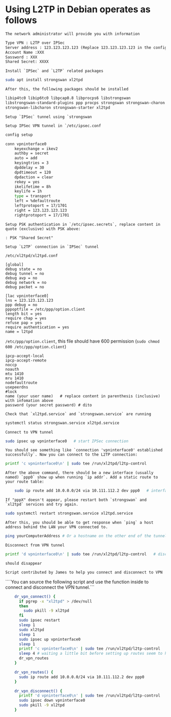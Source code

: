 # Using L2TP in Debian operates as follows

```The network administrator will provide you with information```

```txt
Type VPN : L2TP over IPSec
Server address : 123.123.123.123 (Replace 123.123.123.123 in the configuration file with your server address)
Account Name :XXX
Sassword : XXX
Shared Secret: XXXX
```

```Install `IPSec` and `L2TP` related packages```

```bash
sudo apt install strongswan xl2tpd
```

```After this, the following packages should be installed```

```bash
libip4tc0 libip6tc0 libpcap0.8 libprocps6 libstrongswan
libstrongswan-standard-plugins ppp procps strongswan strongswan-charon
strongswan-libcharon strongswan-starter xl2tpd
```

```Setup `IPSec` tunnel using `strongswan```


```Setup IPSec VPN tunnel in `/etc/ipsec.conf```

```bash
config setup

conn vpninterface0
    keyexchange = ikev2
    authby = secret
    auto = add
    keyingtries = 3
    dpddelay = 30
    dpdtimeout = 120
    dpdaction = clear
    rekey = yes
    ikelifetime = 8h
    keylife = 1h
    type = transport
    left = %defaultroute
    leftprotoport = 17/1701
    right = 123.123.123.123
    rightprotoport = 17/1701
```

```Setup PSK authentication in `/etc/ipsec.secrets`, replace content in quote (exclusive) with PSK above:```

```: PSK "Shared Secret"```

```Setup `L2TP` connection in `IPSec` tunnel```

`/etc/xl2tpd/xl2tpd.conf`

    [global]
    debug state = no
    debug tunnel = no
    debug avp = no
    debug network = no
    debug packet = no
    
    [lac vpninterface0]
    lns = 123.123.123.123
    ppp debug = no
    pppoptfile = /etc/ppp/option.client
    length bit = yes
    require chap = yes
    refuse pap = yes
    require authentication = yes
    name = l2tpd

`/etc/ppp/option.client`, this file should have 600 permission (`sudo chmod 600 /etc/ppp/option.client`)

    ipcp-accept-local
    ipcp-accept-remote
    noccp
    noauth
    mtu 1410
    mru 1410
    nodefaultroute
    usepeerdns
    #lock
    name (your user name)   # replace content in parenthesis (inclusive) with infomation above
    password (your secret password) # dito

```Check that `xl2tpd.service` and `strongswan.service` are running```
```bash
systemctl status strongswan.service xl2tpd.service
```
```Connect to VPN tunnel```
```bash
sudo ipsec up vpninterface0   # start IPSec connection
```
```You should see something like `connection 'vpninterface0' established successfully`. Now you can connect to the L2TP connection:```
```bash
printf 'c vpninterface0\n' | sudo tee /run/xl2tpd/l2tp-control
```
```After the above command, there should be a new interface (usually named) `ppp0` show up when running `ip addr`. Add a static route to your route table:```
```bash
    sudo ip route add 10.0.0.0/24 via 10.111.112.2 dev ppp0   # interface name should be the same as the one you see after the above command
```
```If "pppX" doesn't appear, please restart both `strongswan` and `xl2tpd` services and try again.```
```bash
sudo systemctl restart strongswan.service xl2tpd.service
```
```After this, you should be able to get response when `ping` a host address behind the LAN your VPN connected to.```
```bash
ping yourComputerAddress # Or a hostname on the other end of the tunnel
```
```Disconnect from VPN tunnel```
```bash
printf 'd vpninterface0\n' | sudo tee /run/xl2tpd/l2tp-control   # disconnect L2TP, after this, "ppp0" 
```
```should disappear```

```Script contributed by James to help you connect and disconnect to VPN```

````You can source the following script and use the function inside to connect and disconnect the VPN tunnel.```
```bash
	dr_vpn_connect() {
	  if pgrep -x "xl2tpd" > /dev/null
	  then
		sudo pkill -9 xl2tpd
	  fi
	  sudo ipsec restart
	  sleep 1
	  sudo xl2tpd
	  sleep 1
	  sudo ipsec up vpninterface0
	  sleep 1
	  printf 'c vpninterface0\n' | sudo tee /run/xl2tpd/l2tp-control
	  sleep 4 # waiting a little bit before setting up routes seem to help avoid 'Cannot find device "ppp0"'
	  dr_vpn_routes
	}

	dr_vpn_routes() {
	  sudo ip route add 10.0.0.0/24 via 10.111.112.2 dev ppp0
	}

	dr_vpn_disconnect() {
	  printf 'd vpninterface0\n' | sudo tee /run/xl2tpd/l2tp-control
	  sudo ipsec down vpninterface0
	  sudo pkill -9 xl2tpd
	}
```
